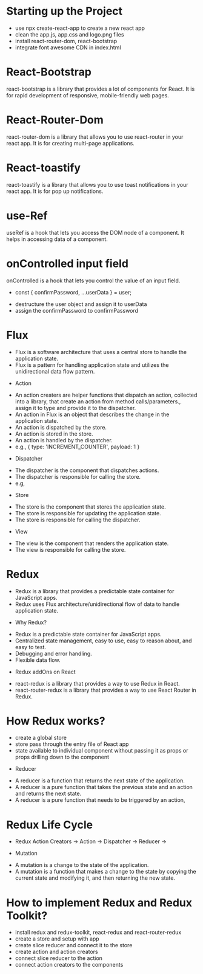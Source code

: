 # Starting up the Project

- use npx create-react-app to create a new react app
- clean the app.js, app.css and logo.png files
- install react-router-dom, react-bootstrap
- integrate font awesome CDN in index.html

# React-Bootstrap

react-bootstrap is a library that provides a lot of components for React. It is for rapid development of responsive, mobile-friendly web pages.

# React-Router-Dom

react-router-dom is a library that allows you to use react-router in your react app. It is for creating multi-page applications.

# React-toastify

react-toastify is a library that allows you to use toast notifications in your react app. It is for pop up notifications.

# use-Ref

useRef is a hook that lets you access the DOM node of a component. It helps in accessing data of a component.

# onControlled input field

onControlled is a hook that lets you control the value of an input field.

- const { confirmPassword, ...userData } = user;

* destructure the user object and assign it to userData
* assign the confirmPassword to confirmPassword

# Flux

- Flux is a software architecture that uses a central store to handle the application state.
- Flux is a pattern for handling application state and utilizes the unidirectional data flow pattern.

* Action

- An action creaters are helper functions that dispatch an action, collected into a library, that create an action from method calls/parameters., assign it to type and provide it to the dispatcher.
- An action in Flux is an object that describes the change in the application state.
- An action is dispatched by the store.
- An action is stored in the store.
- An action is handled by the dispatcher.
- e.g., { type: 'INCREMENT_COUNTER', payload: 1 }

* Dispatcher

- The dispatcher is the component that dispatches actions.
- The dispatcher is responsible for calling the store.
- e.g, <Dispatcher />

* Store

- The store is the component that stores the application state.
- The store is responsible for updating the application state.
- The store is responsible for calling the dispatcher.

* View

- The view is the component that renders the application state.
- The view is responsible for calling the store.

# Redux

- Redux is a library that provides a predictable state container for JavaScript apps.
- Redux uses Flux architecture/unidirectional flow of data to handle application state.

* Why Redux?

- Redux is a predictable state container for JavaScript apps.
- Centralized state management, easy to use, easy to reason about, and easy to test.
- Debugging and error handling.
- Flexible data flow.

* Redux addOns on React

- react-redux is a library that provides a way to use Redux in React.
- react-router-redux is a library that provides a way to use React Router in Redux.

# How Redux works?

- create a global store
- store pass through the entry file of React app
- state available to individual component without passing it as props or props drilling down to the component

* Reducer

- A reducer is a function that returns the next state of the application.
- A reducer is a pure function that takes the previous state and an action and returns the next state.
- A reducer is a pure function that needs to be triggered by an action,

# Redux Life Cycle

- Redux Action Creators -> Action -> Dispatcher -> Reducer ->

* Mutation

- A mutation is a change to the state of the application.
- A mutation is a function that makes a change to the state by copying the current state and modifying it, and then returning the new state.

# How to implement Redux and Redux Toolkit?

- install redux and redux-toolkit, react-redux and react-router-redux
- create a store and setup with app
- create slice reducer and connect it to the store
- create action and action creators
- connect slice reducer to the action
- connect action creators to the components
